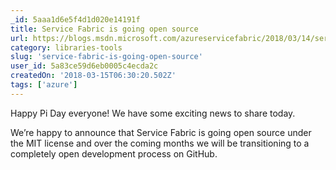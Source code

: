 ```yaml
---
_id: 5aaa1d6e5f4d1d020e14191f
title: Service Fabric is going open source
url: https://blogs.msdn.microsoft.com/azureservicefabric/2018/03/14/service-fabric-is-going-open-source/
category: libraries-tools
slug: 'service-fabric-is-going-open-source'
user_id: 5a83ce59d6eb0005c4ecda2c
createdOn: '2018-03-15T06:30:20.502Z'
tags: ['azure']
---
```


Happy Pi Day everyone! We have some exciting news to share today.

We’re happy to announce that Service Fabric is going open source under the MIT license and over the coming months we will be transitioning to a completely open development process on GitHub.
